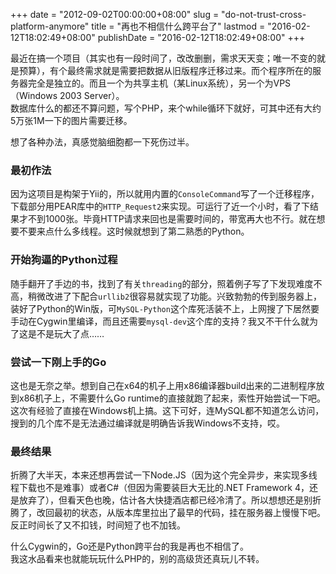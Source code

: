 +++
date = "2012-09-02T00:00:00+08:00"
slug = "do-not-trust-cross-platform-anymore"
title = "再也不相信什么跨平台了"
lastmod = "2016-02-12T18:02:49+08:00"
publishDate = "2016-02-12T18:02:49+08:00"
+++

最近在搞一个项目（其实也有一段时间了，改改删删，需求天天变；唯一不变的就是预算），有个最终需求就是需要把数据从旧版程序迁移过来。而个程序所在的服务器完全是独立的。而且一个为共享主机（某Linux系统），另一个为VPS（Windows 2003 Server）。  
数据库什么的都还不算问题，写个PHP，来个while循环下就好，可其中还有大约5万张1M一下的图片需要迁移。

想了各种办法，真感觉脑细胞都一下死伤过半。

### 最初作法
因为这项目是构架于Yii的，所以就用内置的`ConsoleCommand`写了一个迁移程序，下载部分用PEAR库中的`HTTP_Request2`来实现。可运行了近一个小时，看了下结果才不到1000张。毕竟HTTP请求来回也是需要时间的，带宽再大也不行。就在想要不要来点什么多线程。这时候就想到了第二熟悉的Python。

### 开始狗逼的Python过程
随手翻开了手边的书，找到了有关`threading`的部分，照着例子写了下发现难度不高，稍微改进了下配合`urllib2`很容易就实现了功能。兴致勃勃的传到服务器上，装好了Python的Win版，可`MySQL-Python`这个库死活装不上，上网搜了下居然要手动在Cygwin里编译，而且还需要`mysql-dev`这个库的支持？我又不干什么就为了这是不是玩大了点……

### 尝试一下刚上手的Go
这也是无奈之举。想到自己在x64的机子上用x86编译器build出来的二进制程序放到x86机子上，不需要什么Go runtime的直接就跑了起来，索性开始尝试一下吧。这次有经验了直接在Windows机上搞。这下可好，连MySQL都不知道怎么访问，搜到的几个库不是无法通过编译就是明确告诉我Windows不支持，哎。

### 最终结果
折腾了大半天，本来还想再尝试一下Node.JS（因为这个完全异步，来实现多线程下载也不是难事）或者C#（但因为需要装巨大无比的.NET Framework 4，还是放弃了），但看天色也晚，估计各大快捷酒店都已经冷清了。所以想想还是别折腾了，改回最初的状态，从版本库里拉出了最早的代码，挂在服务器上慢慢下吧。反正时间长了又不扣钱，时间短了也不加钱。

什么Cygwin的，Go还是Python跨平台的我是再也不相信了。  
我这水品看来也就能玩玩什么PHP的，别的高级货还真玩儿不转。
